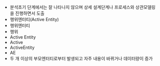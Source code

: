 - 분석초기 단계에서는 잘 나타나지 않으며 상세 설계단계나 프로세스와 상관모델링을 진행하면서 도출
- 행위엔터티(Active Entity)
- 행위엔터티
- 행위
- Active Entity
- Active
- ActiveEntity
- AE
- 두 개 이상의 부모엔터티로부터 발생되고 자주 내용이 바뀌거나 데이터량이 증가